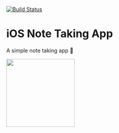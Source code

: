 [![Build Status](https://travis-ci.org/garethpaul/ios-note-taker.svg?branch=master)](https://travis-ci.org/garethpaul/ios-note-taker)
# iOS Note Taking App
<p> A simple note taking app 📓</p>
<img src="https://raw.github.com/garethpaul/ios-note-taker/master/img/app.gif" width="180" />
